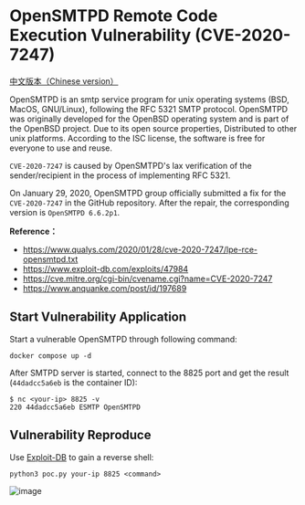 # OpenSMTPD Remote Code Execution Vulnerability (CVE-2020-7247)

[中文版本（Chinese version）](README.zh-cn.md)

OpenSMTPD is an smtp service program for unix operating systems (BSD, MacOS, GNU/Linux), following the RFC 5321 SMTP protocol. OpenSMTPD was originally developed for the OpenBSD operating system and is part of the OpenBSD project. Due to its open source properties, Distributed to other unix platforms. According to the ISC license, the software is free for everyone to use and reuse.

`CVE-2020-7247` is caused by OpenSMTPD's lax verification of the sender/recipient in the process of implementing RFC 5321.

On January 29, 2020, OpenSMTPD group officially submitted a fix for the `CVE-2020-7247` in the GitHub repository. After the repair, the corresponding version is `OpenSMTPD 6.6.2p1`.

**Reference：**

- https://www.qualys.com/2020/01/28/cve-2020-7247/lpe-rce-opensmtpd.txt
- https://www.exploit-db.com/exploits/47984
- https://cve.mitre.org/cgi-bin/cvename.cgi?name=CVE-2020-7247
- https://www.anquanke.com/post/id/197689

## Start Vulnerability Application

Start a vulnerable OpenSMTPD through following command:

```
docker compose up -d
```

After SMTPD server is started, connect to the 8825 port and get the result (`44dadcc5a6eb` is the container ID):

```
$ nc <your-ip> 8825 -v
220 44dadcc5a6eb ESMTP OpenSMTPD
```

## Vulnerability Reproduce

Use [Exploit-DB](https://www.exploit-db.com/exploits/47984) to gain a reverse shell:

```
python3 poc.py your-ip 8825 <command> 
```

![image](https://github.com/CatAndCoffee/vulhub/blob/CVE-2020-7247/OpenSMTPD/CVE-2020-7247/image-20210415233036042.png)
